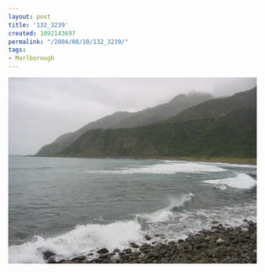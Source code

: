```yaml
---
layout: post
title: '132_3239'
created: 1092143697
permalink: "/2004/08/10/132_3239/"
tags:
- Marlborough
---
```


<img src="/image/images/132_3239-1144.jpg"/>

